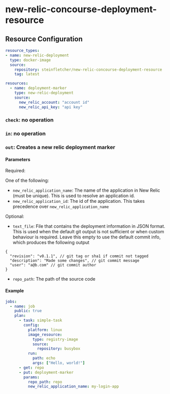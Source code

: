 # new-relic-concourse-deployment-resource

## Resource Configuration

```yaml
resource_types:
- name: new-relic-deployment
  type: docker-image
  source:
    repository: steinfletcher/new-relic-concourse-deployment-resource
    tag: latest

resources:
  - name: deployment-marker
    type: new-relic-deployment
    source:
      new_relic_account: "account id"
      new_relic_api_key: "api key"
```

### `check`: no operation

### `in`: no operation

### `out`: Creates a new relic deployment marker

#### Parameters

Required:

One of the following:
-	`new_relic_application_name`: The name of the application in New Relic (must be unique). This is used to resolve an application id.
-	`new_relic_application_id`: The id of the application. This takes precedence over `new_relic_application_name`

Optional:

-	`text_file`: File that contains the deployment information in JSON format. This is used when the default git output is not sufficient or when custom behaviour is required. Leave this empty to use the default commit info, which produces the following output
```
{
  "revision": "v0.1.1", // git tag or sha1 if commit not tagged
  "description": "Made some changes", // git commit message
  "user": "a@b.com" // git commit author
}
```

-	`repo_path`: The path of the source code

#### Example

```yaml
jobs:
  - name: job
    public: true
    plan:
      - task: simple-task
        config:
          platform: linux
          image_resource:
            type: registry-image
            source:
              repository: busybox
          run:
            path: echo
            args: ["Hello, world!"]
      - get: repo
      - put: deployment-marker
        params:
          repo_path: repo
          new_relic_application_name: my-login-app
```